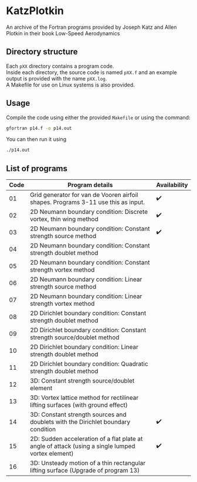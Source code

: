 # KatzPlotkin
An archive of the Fortran programs provided by Joseph Katz and Allen Plotkin in their book Low-Speed Aerodynamics

## Directory structure
Each `pXX` directory contains a program code.  
Inside each directory, the source code is named `pXX.f` and an example output is provided with the name `pXX.log`.  
A Makefile for use on Linux systems is also provided.

## Usage
Compile the code using either the provided `Makefile` or using the command:
```Bash
gfortran p14.f -o p14.out
```
You can then run it using 
```Bash
./p14.out
```

## List of programs
| Code | Program details | Availability  |
| ---- | -------------   | ------------- |
|  01  | Grid generator for van de Vooren airfoil shapes. Programs 3-11 use this as input. | :heavy_check_mark: |
|  02  | 2D Neumann boundary condition: Discrete vortex, thin wing method | :heavy_check_mark: |
|  03  | 2D Neumann boundary condition: Constant strength source method   | :heavy_check_mark: |
|  04  | 2D Neumann boundary condition: Constant strength doublet method  | |
|  05  | 2D Neumann boundary condition: Constant strength vortex method   | |
|  06  | 2D Neumann boundary condition: Linear strength source method     | |
|  07  | 2D Neumann boundary condition: Linear strength vortex method     | |
|  08  | 2D Dirichlet boundary condition: Constant strength doublet method        | |
|  09  | 2D Dirichlet boundary condition: Constant strength source/doublet method | |
|  10  | 2D Dirichlet boundary condition: Linear strength doublet method          | |
|  11  | 2D Dirichlet boundary condition: Quadratic strength doublet method       | |
|  12  | 3D: Constant strength source/doublet element | |
|  13  | 3D: Vortex lattice method for rectilinear lifting surfaces (with ground effect) | |
|  14  | 3D: Constant strength sources and doublets with the Dirichlet boundary condition | :heavy_check_mark: |
|  15  | 2D: Sudden acceleration of a flat plate at angle of attack (using a single lumped vortex element)| :heavy_check_mark: |
|  16  | 3D: Unsteady motion of a thin rectangular lifting surface (Upgrade of program 13) | |
